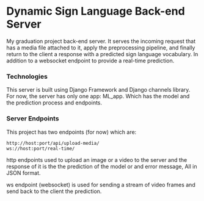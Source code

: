 # Dynamic Sign Language Back-end Server

My graduation project back-end server. It serves the incoming request that has a media file attached to it, apply the preprocessing pipeline, and finally return to the client a response with a predicted sign language vocabulary. In addition to a websocket endpoint to provide a real-time prediction.

### Technologies
This server is built using Django Framework and Django channels library.
For now, the server has only one app: ML_app. Which has the model and the prediction process and endpoints.

### Server Endpoints
This project has two endpoints (for now) which are:
~~~
http://host:port/api/upload-media/
ws://host:port/real-time/
~~~
http endpoints used to upload an image or a video to the server and the response of it is the the prediction of the model or and error message, All in JSON format.

ws endpoint (websocket) is used for sending a stream of video frames and send back to the client the prediction.
